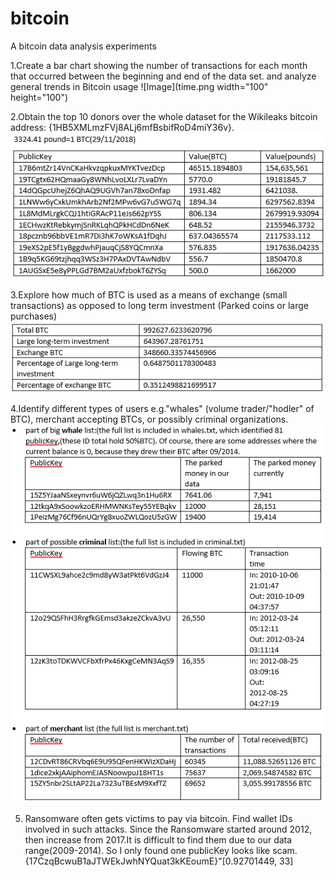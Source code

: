 # bitcoin
A bitcoin data analysis experiments

1.Create a bar chart showing the number of transactions for each month that occurred between the beginning and end of the data set. and analyze general trends in Bitcoin usage
![Image](time.png width="100" height="100")

2.Obtain the top 10 donors over the whole dataset for the Wikileaks bitcoin address: {1HB5XMLmzFVj8ALj6mfBsbifRoD4miY36v}.
![Image](donors.png)

3.Explore how much of BTC is used as a means of exchange (small transactions) as opposed to long term investment (Parked coins or large purchases)
![alt Image text](Invest.png)

4.Identify different types of users e.g."whales" (volume trader/"hodler" of BTC), merchant accepting BTCs, or possibly criminal organizations.
![alt Image text](type.png)

5. Ransomware often gets victims to pay via bitcoin. Find wallet IDs involved in such attacks.
Since  the Ransomware started around 2012, then increase from 2017.It is difficult to find them due to our data range(2009-2014). So I only found one publicKey looks like scam.  
{17CzqBcwuB1aJTWEkJwhNYQuat3kKEoumE}"[0.92701449, 33]

